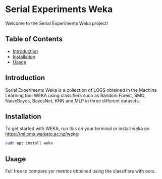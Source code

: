 # Serial Experiments Weka

Welcome to the Serial Experiments Weka project! 

## Table of Contents

- [Introduction](#introduction)
- [Installation](#installation)
- [Usage](#usage)

## Introduction

Serial Experiments Weka is a collection of LOGS obtained in the Machine Learning tool WEKA using classifiers such as Random Forest, SMO, NaiveBayes, BayesNet, KNN and MLP in three different datasets.

## Installation

To get started with WEKA, run this on your terminal or install weka on https://ml.cms.waikato.ac.nz/weka:

```bash
sudo apt install weka
```

## Usage 
Fell free to compare yor metrics obteined using the classifiers with ours.


